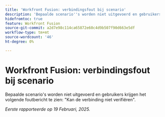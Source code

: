 ```yaml
---
title: 'Workfront Fusion: verbindingsfout bij scenario'
description: 'Bepaalde scenario''s worden niet uitgevoerd en gebruikers krijgen het volgende foutbericht te zien: "Kan de verbinding niet verifiëren".'
hidefromtoc: true
feature: Workfront Fusion
source-git-commit: a2d7e98c114ca65872e60c4d9b507f90d663e5df
workflow-type: tm+mt
source-wordcount: '46'
ht-degree: 0%

---
```


# Workfront Fusion: verbindingsfout bij scenario

Bepaalde scenario&#39;s worden niet uitgevoerd en gebruikers krijgen het volgende foutbericht te zien: &quot;Kan de verbinding niet verifiëren&quot;.

_Eerste rapporteerde op 19 Februari, 2025._

